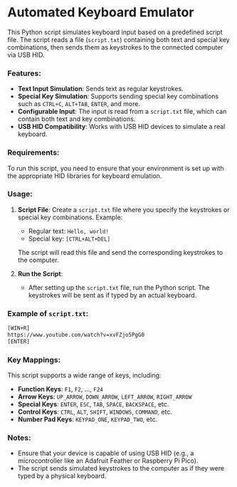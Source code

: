 
# Automated Keyboard Emulator

This Python script simulates keyboard input based on a predefined script file. The script reads a file (`script.txt`) containing both text and special key combinations, then sends them as keystrokes to the connected computer via USB HID.

### Features:
- **Text Input Simulation**: Sends text as regular keystrokes.
- **Special Key Simulation**: Supports sending special key combinations such as `CTRL+C`, `ALT+TAB`, `ENTER`, and more.
- **Configurable Input**: The input is read from a `script.txt` file, which can contain both text and key combinations.
- **USB HID Compatibility**: Works with USB HID devices to simulate a real keyboard.

### Requirements:
To run this script, you need to ensure that your environment is set up with the appropriate HID libraries for keyboard emulation.

### Usage:
1. **Script File**: Create a `script.txt` file where you specify the keystrokes or special key combinations. Example:
   - Regular text: `Hello, world!`
   - Special key: `[CTRL+ALT+DEL]`
   
   The script will read this file and send the corresponding keystrokes to the computer.

2. **Run the Script**: 
   - After setting up the `script.txt` file, run the Python script. The keystrokes will be sent as if typed by an actual keyboard.

### Example of `script.txt`:

```txt
[WIN+R]
https://www.youtube.com/watch?v=xvFZjo5PgG0
[ENTER]
```

### Key Mappings:
This script supports a wide range of keys, including:
- **Function Keys**: `F1`, `F2`, ..., `F24`
- **Arrow Keys**: `UP_ARROW`, `DOWN_ARROW`, `LEFT_ARROW`, `RIGHT_ARROW`
- **Special Keys**: `ENTER`, `ESC`, `TAB`, `SPACE`, `BACKSPACE`, etc.
- **Control Keys**: `CTRL`, `ALT`, `SHIFT`, `WINDOWS`, `COMMAND`, etc.
- **Number Pad Keys**: `KEYPAD_ONE`, `KEYPAD_TWO`, etc.

### Notes:
- Ensure that your device is capable of using USB HID (e.g., a microcontroller like an Adafruit Feather or Raspberry Pi Pico).
- The script sends simulated keystrokes to the computer as if they were typed by a physical keyboard.
